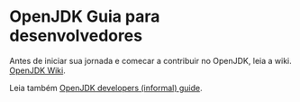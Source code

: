 # OpenJDK Guia para desenvolvedores

Antes de iniciar sua jornada e comecar a contribuir no OpenJDK, leia a wiki. [OpenJDK Wiki](http://cr.openjdk.java.net/~darcy/OpenJdkDevGuide/OpenJdkDevelopersGuide.v0.777.html).

Leia também [OpenJDK developers (informal) guide](https://wiki.openjdk.java.net/display/Adoption/Developers+Guide).